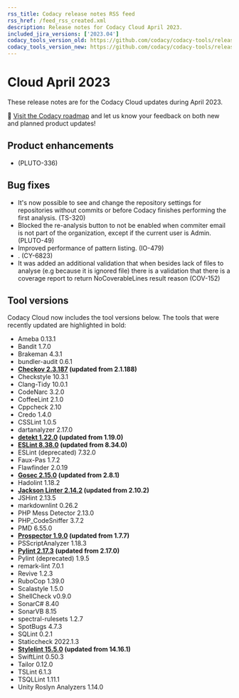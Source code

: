 ```yaml
---
rss_title: Codacy release notes RSS feed
rss_href: /feed_rss_created.xml
description: Release notes for Codacy Cloud April 2023.
included_jira_versions: ['2023.04']
codacy_tools_version_old: https://github.com/codacy/codacy-tools/releases/tag/7.0.9
codacy_tools_version_new: https://github.com/codacy/codacy-tools/releases/tag/7.3.5
---
```


# Cloud April 2023

These release notes are for the Codacy Cloud updates during April 2023.

📢 [Visit the Codacy roadmap](https://roadmap.codacy.com) and <span class="skip-vale">let us know</span> your feedback on both new and planned product updates!

## Product enhancements

-   <!--TODO Release note for "Follow repositories"--> (PLUTO-336)

## Bug fixes

-   It's now possible to see and change the repository settings for repositories without commits or before Codacy finishes performing the first analysis. (TS-320)
-   Blocked the re-analysis button to not be enabled when commiter email is not part of the organization, except if the current user is Admin. (PLUTO-49)
-   Improved performance of pattern listing. (IO-479)
-   . (CY-6823)
-   It was added an additional validation that when besides lack of files to analyse (e.g because it is ignored file) there is a validation that there is a coverage report to return NoCoverableLines result reason (COV-152)

## Tool versions

Codacy Cloud now includes the tool versions below. The tools that were recently updated are highlighted in bold:

-   Ameba 0.13.1
-   Bandit 1.7.0
-   Brakeman 4.3.1
-   bundler-audit 0.6.1
-   **[Checkov 2.3.187](https://github.com/bridgecrewio/checkov/releases/tag/2.3.187) (updated from 2.1.188)**
-   Checkstyle 10.3.1
-   Clang-Tidy 10.0.1
-   CodeNarc 3.2.0
-   CoffeeLint 2.1.0
-   Cppcheck 2.10
-   Credo 1.4.0
-   CSSLint 1.0.5
-   dartanalyzer 2.17.0
-   **[detekt 1.22.0](https://github.com/detekt/detekt/releases/tag/v1.22.0) (updated from 1.19.0)**
-   **[ESLint 8.38.0](https://github.com/eslint/eslint/releases/tag/v8.38.0) (updated from 8.34.0)**
-   ESLint (deprecated) 7.32.0
-   Faux-Pas 1.7.2
-   Flawfinder 2.0.19
-   **[Gosec 2.15.0](https://github.com/securego/gosec/releases/tag/v2.15.0) (updated from 2.8.1)**
-   Hadolint 1.18.2
-   **[Jackson Linter 2.14.2](https://github.com/FasterXML/jackson/wiki/Jackson-Release-2.14.2) (updated from 2.10.2)**
-   JSHint 2.13.5
-   markdownlint 0.26.2
-   PHP Mess Detector 2.13.0
-   PHP_CodeSniffer 3.7.2
-   PMD 6.55.0
-   **[Prospector 1.9.0](https://github.com/PyCQA/prospector/releases/tag/v1.9.0) (updated from 1.7.7)**
-   PSScriptAnalyzer 1.18.3
-   **[Pylint 2.17.3](https://github.com/PyCQA/pylint/releases/tag/v2.17.3) (updated from 2.17.0)**
-   Pylint (deprecated) 1.9.5
-   remark-lint 7.0.1
-   Revive 1.2.3
-   RuboCop 1.39.0
-   Scalastyle 1.5.0
-   ShellCheck v0.9.0
-   SonarC# 8.40
-   SonarVB 8.15
-   spectral-rulesets 1.2.7
-   SpotBugs 4.7.3
-   SQLint 0.2.1
-   Staticcheck 2022.1.3
-   **[Stylelint 15.5.0](https://github.com/stylelint/stylelint/releases/tag/15.5.0) (updated from 14.16.1)**
-   SwiftLint 0.50.3
-   Tailor 0.12.0
-   TSLint 6.1.3
-   TSQLLint 1.11.1
-   Unity Roslyn Analyzers 1.14.0
